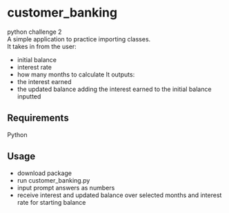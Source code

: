 # customer_banking
 python challenge 2  
 A simple application to practice importing classes.  
 It takes in from the user:
- initial balance
- interest rate
- how many months to calculate
It outputs:  
- the interest earned
- the updated balance adding the interest earned to the initial balance inputted
## Requirements
Python

## Usage
- download package
- run customer_banking.py
- input prompt answers as numbers
- receive interest and updated balance over selected months and interest rate for starting balance